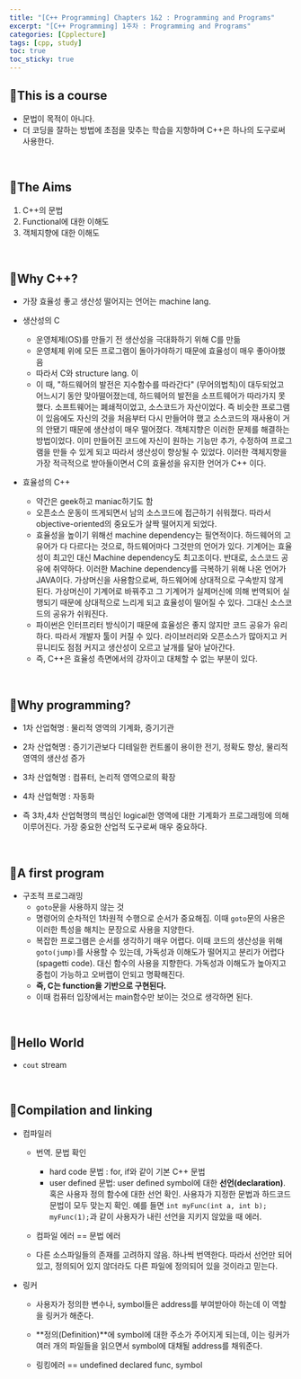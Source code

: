 ```yaml
---
title: "[C++ Programming] Chapters 1&2 : Programming and Programs"
excerpt: "[C++ Programming] 1주차 : Programming and Programs"
categories: [Cpplecture]
tags: [cpp, study]
toc: true
toc_sticky: true
---
```


## 📝This is a course

+ 문법이 목적이 아니다.
+ 더 코딩을 잘하는 방법에 초점을 맞추는 학습을 지향하며 C++은 하나의 도구로써 사용한다.
<br/>

## 📝The Aims

1. C++의 문법
2. Functional에 대한 이해도
3. 객체지향에 대한 이해도
<br/>

## 📝Why C++?

+ 가장 효율성 좋고 생산성 떨어지는 언어는 machine lang.

+ 생산성의 C
    + 운영체제(OS)를 만들기 전 생산성을 극대화하기 위해 C를 만듦
    + 운영체제 위에 모든 프로그램이 돌아가야하기 때문에 효율성이 매우 좋아야했음
    + 따라서 C와 structure lang. 이 
    + 이 때, "하드웨어의 발전은 지수함수를 따라간다" (무어의법칙)이 대두되었고 어느시기 동안 맞아떨어졌는데, 하드웨어의 발전을 소프트웨어가 따라가지 못했다. 소프트웨어는 폐쇄적이었고, 소스코드가 자산이었다. 즉 비슷한 프로그램이 있음에도 자신의 것을 처음부터 다시 만들어야 했고 소스코드의 재사용이 거의 안됐기 때문에 생산성이 매우 떨어졌다. 객체지향은 이러한 문제를 해결하는 방법이었다. 이미 만들어진 코드에 자신이 원하는 기능만 추가, 수정하여 프로그램을 만들 수 있게 되고 따라서 생산성이 향상될 수 있었다. 이러한 객체지향을 가장 적극적으로 받아들이면서 C의 효율성을 유지한 언어가 C++ 이다.  
  
+ 효율성의 C++ 
    + 약간은 geek하고 maniac하기도 함
    + 오픈소스 운동이 뜨게되면서 남의 소스코드에 접근하기 쉬워졌다. 따라서 objective-oriented의 중요도가 살짝 떨어지게 되었다.
    + 효율성을 높이기 위해선 machine dependency는 필연적이다. 하드웨어의 고유어가 다 다르다는 것으로, 하드웨어마다 그것만의 언어가 있다. 기계어는 효율성이 최고인 대신 Machine dependency도 최고조이다. 반대로, 소스코드 공유에 취약하다. 이러한 Machine dependency를 극복하기 위해 나온 언어가 JAVA이다. 가상머신을 사용함으로써, 하드웨어에 상대적으로 구속받지 않게 된다. 가상머신이 기계어로 바꿔주고 그 기계어가 실제머신에 의해 번역되어 실행되기 때문에 상대적으로 느리게 되고 효율성이 떨어질 수 있다. 그대신 소스코드의 공유가 쉬워진다. 
    + 파이썬은 인터프리터 방식이기 때문에 효율성은 좋지 않지만 코드 공유가 유리하다. 따라서 개발자 툴이 커질 수 있다. 라이브러리와 오픈소스가 많아지고 커뮤니티도 점점 커지고 생산성이 오르고 날개를 달아 날아간다. 
    + 즉, C++은 효율성 측면에서의 강자이고 대체할 수 없는 부분이 있다.  
<br/>

## 📝Why programming?

+ 1차 산업혁명 : 물리적 영역의 기계화, 증기기관
+ 2차 산업혁명 : 증기기관보다 디테일한 컨트롤이 용이한 전기, 정확도 향상, 물리적 영역의 생산성 증가
+ 3차 산업혁명 : 컴퓨터, 논리적 영역으로의 확장
+ 4차 산업혁명 : 자동화

+ 즉 3차,4차 산업혁명의 핵심인 logical한 영역에 대한 기계화가 프로그래밍에 의해 이루어진다. 가장 중요한 산업적 도구로써 매우 중요하다.
<br/>

## 📝A first program

+ 구조적 프로그래밍
    + `goto`문을 사용하지 않는 것
    + 명령어의 순차적인 1차원적 수행으로 순서가 중요해짐. 이때 `goto`문의 사용은 이러한 특성을 해치는 문장으로 사용을 지양한다.
    + 복잡한 프로그램은 순서를 생각하기 매우 어렵다. 이때 코드의 생산성을 위해 `goto(jump)`를 사용할 수 있는데, 가독성과 이해도가 떨어지고 분리가 어렵다(spagetti code). 대신 함수의 사용을 지향한다. 가독성과 이해도가 높아지고 중첩이 가능하고 오버랩이 안되고 명확해진다. 
    + **즉, C는 function을 기반으로 구현된다.**  
    + 이때 컴퓨터 입장에서는 main함수만 보이는 것으로 생각하면 된다. 
<br/>

## 📝Hello World

+ `cout` stream
<br/>

## 📝Compilation and linking

+ 컴파일러
    + 번역. 문법 확인
        + hard code 문법 : for, if와 같이 기본 C++ 문법
        + user defined 문법: user defined symbol에 대한 **선언(declaration)**. 혹은 사용자 정의 함수에 대한 선언 확인. 사용자가 지정한 문법과 하드코드 문법이 모두 맞는지 확인. 예를 들면 `int myFunc(int a, int b); myFunc(1);`과 같이 사용자가 내린 선언을 지키지 않았을 때 에러.

    + 컴파일 에러 == 문법 에러

    + 다른 소스파일들의 존재를 고려하지 않음. 하나씩 번역한다. 따라서 선언만 되어 있고, 정의되어 있지 않더라도 다른 파일에 정의되어 있을 것이라고 믿는다. 

+ 링커
    + 사용자가 정의한 변수나, symbol들은 address를 부여받아야 하는데 이 역할을 링커가 해준다. 

    + **정의(Definition)**에 symbol에 대한 주소가 주어지게 되는데, 이는 링커가 여러 개의 파일들을 읽으면서 symbol에 대채될 address를 채워준다.

    + 링킹에러 == undefined declared func, symbol